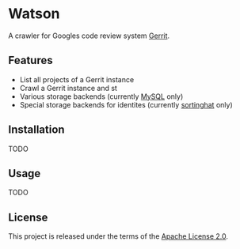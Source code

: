 # Watson

A crawler for Googles code review system [Gerrit](https://www.gerritcodereview.com/).

## Features

* List all projects of a Gerrit instance
* Crawl a Gerrit instance and st
* Various storage backends (currently [MySQL](https://www.mysql.com/) only)
* Special storage backends for identites (currently [sortinghat](https://github.com/MetricsGrimoire/sortinghat) only)

## Installation

TODO

## Usage

TODO

## License

This project is released under the terms of the [Apache License 2.0](http://www.apache.org/licenses/LICENSE-2.0.html).